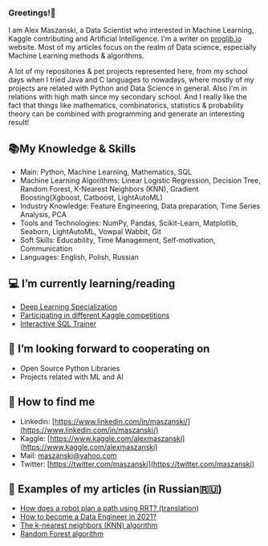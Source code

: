 ### Greetings!👋

I am Alex Maszanski, a Data Scientist who interested in Machine Learning, Kaggle contributing and Artificial Intelligence. I'm a writer on [proglib.io](https://proglib.io) website. Most of my articles focus on the realm of Data science, especially Machine Learning methods & algorithms.


A lot of my repositories & pet projects represented here, from my school days when I tried Java and C languages to nowadays, where mostly of my projects are related with Python and Data Science in general.
Also I'm in relations with high math since my secondary school. And I really like the fact that things like mathematics, combinatorics, statistics & probability theory can be combined with programming and generate an interesting result!


## 📚My Knowledge & Skills

- Main: Python, Machine Learning, Mathematics, SQL
- Machine Learning Algorithms: Linear Logistic Regression, Decision Tree, Random Forest, K-Nearest Neighbors (KNN), Gradient Boosting(Xgboost, Catboost, LightAutoML)
- Industry Knowledge: Feature Engineering, Data preparation, Time Series Analysis, PCA
- Tools and Technologies: NumPy, Pandas, Scikit-Learn, Matplotlib, Seaborn, LightAutoML, Vowpal Wabbit, Git 
- Soft Skills: Educability, Time Management, Self-motivation, Communication
- Languages: English, Polish, Russian


## 💻 I’m currently learning/reading

- [Deep Learning Specialization](https://www.coursera.org/specializations/deep-learning) 
- [Participating in different Kaggle competitions](https://www.kaggle.com)
- [Interactive SQL Trainer](https://stepik.org/course/63054)

## 🤝 I’m looking forward to cooperating on
- Open Source Python Libraries
- Projects related with ML and AI

## 🔎 How to find me

- Linkedin: [https://www.linkedin.com/in/maszanski/](https://www.linkedin.com/in/maszanski/)
- Kaggle: [https://www.kaggle.com/alexmaszanski](https://www.kaggle.com/alexmaszanski)
- Mail: [maszanski@yahoo.com](mailto:maszanski@yahoo.com)
- Twitter: [https://twitter.com/maszanski](https://twitter.com/maszanski)

## 📑 Examples of my articles (in Russian🇷🇺)

- [How does a robot plan a path using RRT? (translation)](https://proglib.io/p/planirovanie-marshruta-robotom-pri-pomoshchi-rrt-2021-06-08)
- [How to become a Data Engineer in 2021?](https://proglib.io/p/kak-stat-data-inzhenerom-v-2021-godu-2021-07-25)
- [The k-nearest neighbors (KNN) algorithm](https://proglib.io/p/metod-k-blizhayshih-sosedey-k-nearest-neighbour-2021-07-19)
- [Random Forest algorithm](https://proglib.io/p/mashinnoe-obuchenie-dlya-nachinayushchih-algoritm-sluchaynogo-lesa-random-forest-2021-08-12)

